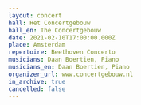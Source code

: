 ```yaml
---
layout: concert
hall: Het Concertgebouw
hall_en: The Concertgebouw
date: 2021-02-10T17:00:00.000Z
place: Amsterdam
repertoire: Beethoven Concerto
musicians: Daan Boertien, Piano
musicians_en: Daan Boertien, Piano
organizer_url: www.concertgebouw.nl
in_archive: true
cancelled: false
---
```

